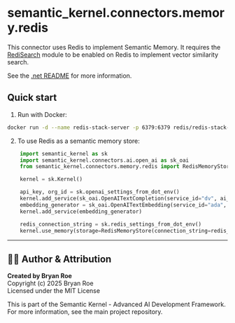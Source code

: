 # semantic_kernel.connectors.memory.redis

This connector uses Redis to implement Semantic Memory. It requires the [RediSearch](https://redis.io/docs/latest/develop/interact/search-and-query/advanced-concepts/vectors/) module to be enabled on Redis to implement vector similarity search.

See the [.net README](https://github.com/microsoft/semantic-kernel/blob/main/dotnet/src/Connectors/Connectors.Memory.Redis/README.md) for more information.

## Quick start

1. Run with Docker:

```bash {"id":"01J6KPSHNENQ2W92GJKEZP7NQB"}
docker run -d --name redis-stack-server -p 6379:6379 redis/redis-stack-server:latest
```

2. To use Redis as a semantic memory store:

```python {"id":"01J6KPSHNENQ2W92GJKHKXT5VW"}
    import semantic_kernel as sk
    import semantic_kernel.connectors.ai.open_ai as sk_oai
    from semantic_kernel.connectors.memory.redis import RedisMemoryStore

    kernel = sk.Kernel()

    api_key, org_id = sk.openai_settings_from_dot_env()
    kernel.add_service(sk_oai.OpenAITextCompletion(service_id="dv", ai_model_id="text-davinci-003", api_key=api_key, org_id=org_id))
    embedding_generator = sk_oai.OpenAITextEmbedding(service_id="ada", ai_model_id="text-embedding-ada-002", api_key=api_key, org_id=org_id)
    kernel.add_service(embedding_generator)

    redis_connection_string = sk.redis_settings_from_dot_env()
    kernel.use_memory(storage=RedisMemoryStore(connection_string=redis_connection_string), embeddings_generator=embedding_generator)
```


---

## 👨‍💻 Author & Attribution

**Created by Bryan Roe**  
Copyright (c) 2025 Bryan Roe  
Licensed under the MIT License

This is part of the Semantic Kernel - Advanced AI Development Framework.
For more information, see the main project repository.
